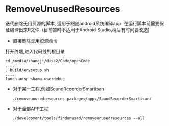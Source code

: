 # RemoveUnusedResources

迭代删除无用资源的脚本, 适用于跟随android系统编译app. 在运行脚本前需要保证编译出来R文件.
(目前暂时不适用于Android Studio,稍后有时间要改造)
*  直接删除无用资源命令

打开终端,进入代码线的根目录
```shell
cd /media/zhangji/disk2/Code/openCode
....
. build/envsetup.sh
....
lunch aosp_shamu-userdebug
```

*  对于某一工程,例如SoundRecorderSmartisan
```shell
   ./removeunusedresources packages/apps/SoundRecorderSmartisan/
```
*  对于全部APP工程
```shell
   ./development/tools/findunused/removeunusedresources --all
```
